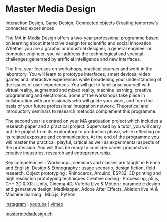 # Master Media Design

Interaction Design, Game Design, Connected objects
Creating tomorrow’s connected experiences

The MA in Media Design offers a two-year professional programme based on learning about interactive design for scientific and social innovation. Whether you are a graphic or industrial designer, a general engineer or computer engineer, you will address the technological and societal challenges generated by artificial intelligence and new interfaces.

The first year focuses on workshops, practical courses and work in the laboratory. You will learn to prototype interfaces, smart devices, video games and interactive experiences while broadening your understanding of the issues of user experiences. You will get to familiarise yourself with virtual reality, augmented and mixed reality, machine learning, creative programming and electronics. Some of the workshops take place in collaboration with professionals who will guide your work, and form the basis of your future professional integration network. Theoretical and introductory seminars to research methods complement this programme.

The second year is centred on your MA graduation project which includes a research paper and a practical project. Supervised by a tutor, you will carry out the project from its exploratory to production phase, while reflecting on its related exposure and communication. At the end of the programme you will master the practical, playful, critical as well as experimental aspects of the profession. You will thus be ready to consider career prospects in creative industries, research and entrepreneurship.

Key competencies :
Workshops, seminars and classes are taught in French and English.
Design & Ethnography : usage scenario, design fiction, field research.
Object prototyping : Rhinoceros, Arduino, ESP32, 3D printing and high resolution prototyping techniques
Creative coding : Processing, p5.js, C++
3D & XR : Unity, Cinema 4D, Vuforia
Live & Motion : parametric design and generative design, MadMapper, Adobe After Effects, Ableton live
IA & Machine learning : ML5.js, Python


[instagram](https://www.instagram.com/headmediadesign/)
 | [youtube](https://www.youtube.com/@mastermediadesignheadgenev7419)
 | [vimeo](https://vimeo.com/headmediadesign)

[mastermediadesign.ch](https://mastermediadesign.ch/)
